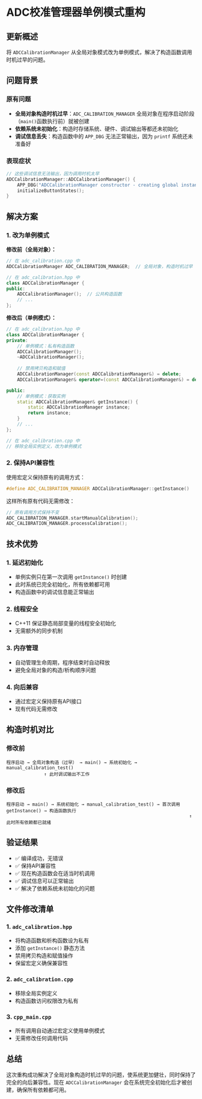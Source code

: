 # ADC校准管理器单例模式重构

## 更新概述
将 `ADCCalibrationManager` 从全局对象模式改为单例模式，解决了构造函数调用时机过早的问题。

## 问题背景

### 原有问题
- **全局对象构造时机过早**：`ADC_CALIBRATION_MANAGER` 全局对象在程序启动阶段（`main()`函数执行前）就被创建
- **依赖系统未初始化**：构造时存储系统、硬件、调试输出等都还未初始化
- **调试信息丢失**：构造函数中的 `APP_DBG` 无法正常输出，因为 `printf` 系统还未准备好

### 表现症状
```cpp
// 这些调试信息无法输出，因为调用时机太早
ADCCalibrationManager::ADCCalibrationManager() {
    APP_DBG("ADCCalibrationManager constructor - creating global instance");  // 不会输出
    initializeButtonStates();
}
```

## 解决方案

### 1. 改为单例模式
**修改前（全局对象）：**
```cpp
// 在 adc_calibration.cpp 中
ADCCalibrationManager ADC_CALIBRATION_MANAGER;  // 全局对象，构造时机过早

// 在 adc_calibration.hpp 中
class ADCCalibrationManager {
public:
    ADCCalibrationManager();  // 公共构造函数
    // ...
};
```

**修改后（单例模式）：**
```cpp
// 在 adc_calibration.hpp 中
class ADCCalibrationManager {
private:
    // 单例模式：私有构造函数
    ADCCalibrationManager();
    ~ADCCalibrationManager();
    
    // 禁用拷贝构造和赋值
    ADCCalibrationManager(const ADCCalibrationManager&) = delete;
    ADCCalibrationManager& operator=(const ADCCalibrationManager&) = delete;

public:
    // 单例模式：获取实例
    static ADCCalibrationManager& getInstance() {
        static ADCCalibrationManager instance;
        return instance;
    }
    // ...
};

// 在 adc_calibration.cpp 中
// 移除全局实例定义，改为单例模式
```

### 2. 保持API兼容性
使用宏定义保持原有的调用方式：
```cpp
#define ADC_CALIBRATION_MANAGER ADCCalibrationManager::getInstance()
```

这样所有原有代码无需修改：
```cpp
// 原有调用方式保持不变
ADC_CALIBRATION_MANAGER.startManualCalibration();
ADC_CALIBRATION_MANAGER.processCalibration();
```

## 技术优势

### 1. **延迟初始化**
- 单例实例只在第一次调用 `getInstance()` 时创建
- 此时系统已完全初始化，所有依赖都可用
- 构造函数中的调试信息能正常输出

### 2. **线程安全**
- C++11 保证静态局部变量的线程安全初始化
- 无需额外的同步机制

### 3. **内存管理**
- 自动管理生命周期，程序结束时自动释放
- 避免全局对象的构造/析构顺序问题

### 4. **向后兼容**
- 通过宏定义保持原有API接口
- 现有代码无需修改

## 构造时机对比

### 修改前
```
程序启动 → 全局对象构造（过早） → main() → 系统初始化 → manual_calibration_test()
              ↑ 此时调试输出不工作
```

### 修改后
```
程序启动 → main() → 系统初始化 → manual_calibration_test() → 首次调用getInstance() → 构造函数执行
                                                                    ↑ 此时所有依赖都已就绪
```

## 验证结果
- ✅ 编译成功，无错误
- ✅ 保持API兼容性
- ✅ 现在构造函数会在适当时机调用
- ✅ 调试信息可以正常输出
- ✅ 解决了依赖系统未初始化的问题

## 文件修改清单

### 1. `adc_calibration.hpp`
- 将构造函数和析构函数设为私有
- 添加 `getInstance()` 静态方法
- 禁用拷贝构造和赋值操作
- 保留宏定义确保兼容性

### 2. `adc_calibration.cpp`
- 移除全局实例定义
- 构造函数访问权限改为私有

### 3. `cpp_main.cpp`
- 所有调用自动通过宏定义使用单例模式
- 无需修改任何调用代码

## 总结
这次重构成功解决了全局对象构造时机过早的问题，使系统更加健壮，同时保持了完全的向后兼容性。现在 `ADCCalibrationManager` 会在系统完全初始化后才被创建，确保所有依赖都可用。 